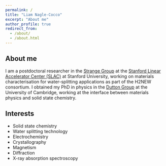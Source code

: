 ```yaml
---
permalink: /
title: "Liam Nagle-Cocco"
excerpt: "About me"
author_profile: true
redirect_from: 
  - /about/
  - /about.html
---
```


About me
------
I am a postdoctoral researcher in the [Strange Group](https://web.slac.stanford.edu/strangegroup) at the [Stanford Linear Accelerator Center (SLAC)](https://www6.slac.stanford.edu/) at Stanford University, working on materials characterisation for water-splitting applications as part of the H2NEW consortium. I obtained my PhD in physics in the [Dutton Group](duttongroup.weebly.com) at the University of Cambridge, working at the interface between materials physics and solid state chemistry.

Interests
------
- Solid state chemistry
- Water splitting technology
- Electrochemistry
- Crystallography
- Magnetism
- Diffraction
- X-ray absorption spectroscopy
